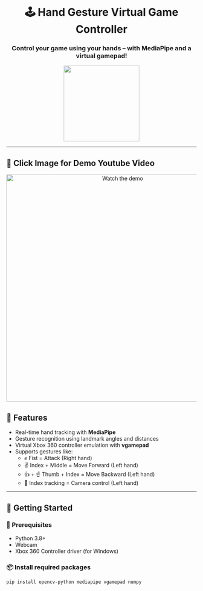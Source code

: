<h1 align="center">
  🕹️ Hand Gesture Virtual Game Controller
</h1>

<h3 align="center">
  Control your game using your hands – with MediaPipe and a virtual gamepad!
</h3>

<p align="center">
  <img src="https://media.giphy.com/media/3o6ZtaO9BZHcOjmErm/giphy.gif" width="200">
</p>

<hr>

<h2>🎥 Click Image for Demo Youtube Video</h2>
<p align="center">
  <a href="https://www.youtube.com/watch?v=Djeiv0lhsG4" target="_blank">
    <img src="https://img.youtube.com/vi/Djeiv0lhsG4/0.jpg" alt="Watch the demo" width="600">
  </a>
</p>

<h2>🧠 Features</h2>

<ul>
  <li>Real-time hand tracking with <strong>MediaPipe</strong></li>
  <li>Gesture recognition using landmark angles and distances</li>
  <li>Virtual Xbox 360 controller emulation with <strong>vgamepad</strong></li>
  <li>Supports gestures like:
    <ul>
      <li>✊ Fist = Attack (Right hand)</li>
      <li>✌️ Index + Middle = Move Forward (Left hand)</li>
      <li>👍 + ☝️ Thumb + Index = Move Backward (Left hand)</li>
      <li>🖕 Index tracking = Camera control (Left hand)</li>
    </ul>
  </li>
</ul>

<hr>

<h2>🚀 Getting Started</h2>

<h3>🧰 Prerequisites</h3>

<ul>
  <li>Python 3.8+</li>
  <li>Webcam</li>
  <li>Xbox 360 Controller driver (for Windows)</li>
</ul>

<h3>📦 Install required packages</h3>

```bash
pip install opencv-python mediapipe vgamepad numpy
